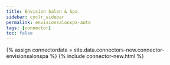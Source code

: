 ```yaml
---
title: Envision Salon & Spa
sidebar: cyclr_sidebar
permalink: envisionsalonspa-auto
tags: [connector]
toc: false
---
```

{% assign connectordata = site.data.connectors-new.connector-envisionsalonspa %}
{% include connector-new.html %}	
